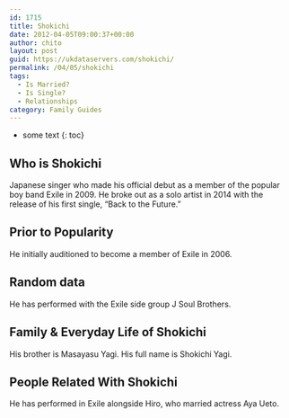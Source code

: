```yaml
---
id: 1715
title: Shokichi
date: 2012-04-05T09:00:37+00:00
author: chito
layout: post
guid: https://ukdataservers.com/shokichi/
permalink: /04/05/shokichi
tags:
  - Is Married?
  - Is Single?
  - Relationships
category: Family Guides
---
```


* some text
{: toc}
          
          
## Who is  Shokichi
                  
                  
                  
Japanese singer who made his official debut as a member of the popular boy band Exile in 2009. He broke out as a solo artist in 2014 with the release of his first single, &#8220;Back to the Future.&#8221;
                  
                
                
                
## Prior to Popularity 
                  
                  
                  
He initially auditioned to become a member of Exile in 2006.
                  
                
                
                
## Random data 
                  
                  
                  
He has performed with the Exile side group J Soul Brothers.
                  
                
                
                
## Family & Everyday Life of Shokichi
                  
                  
                  
His brother is Masayasu Yagi. His full name is Shokichi Yagi.
                  
                
                
                
## People Related With  Shokichi
                  
                  
                  
He has performed in Exile alongside Hiro, who married actress Aya Ueto.
                  
                
              
            
          
          
          
    
    
  
